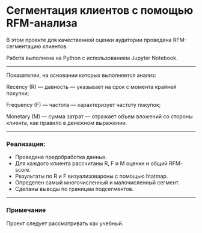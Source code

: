 # Сегментация клиентов с помощью RFM-анализа

В этом проекте для качественной оценки аудитории проведена RFM-сегментацию клиентов.

Работа выполнена на Python с использованием Jupyter Notebook.

---

Показателеи, на основании которых выполняется анализ:

Recency (R) — давность — указывает на срок с момента крайней покупки;

Frequency (F) — частота — характеризует частоту покупок;

Monetary (M) — сумма затрат — отражает объем вложений со стороны клиента, как правило в денежном выражении.

---
### Реализация:

- Проведена предобработка данных.
- Для каждого клиента рассчитаны R, F и M оценки и общий RFM-score.
- Результаты по R и F визуализовароны с помощью htatmap.
- Определен самый многочисленный и малочисленный сегмент.
- Сделаны выводы по границам подсегментов.

---

### Примечание
Проект следует рассматривать как учебный.
